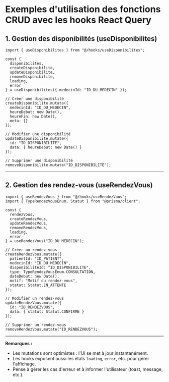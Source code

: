 # Exemples d'utilisation des fonctions CRUD avec les hooks React Query

## 1. Gestion des disponibilités (useDisponibilites)

```tsx
import { useDisponibilites } from "@/hooks/useDisponibilites";

const { 
  disponibilites, 
  createDisponibilite, 
  updateDisponibilite, 
  removeDisponibilite, 
  loading, 
  error 
} = useDisponibilites({ medecinId: "ID_DU_MEDECIN" });

// Créer une disponibilité
createDisponibilite.mutate({
  medecinId: "ID_DU_MEDECIN",
  heureDebut: new Date(),
  heureFin: new Date(),
  meta: {}
});

// Modifier une disponibilité
updateDisponibilite.mutate({ 
  id: "ID_DISPONIBILITE", 
  data: { heureDebut: new Date() } 
});

// Supprimer une disponibilité
removeDisponibilite.mutate("ID_DISPONIBILITE");
```

---

## 2. Gestion des rendez-vous (useRendezVous)

```tsx
import { useRendezVous } from "@/hooks/useRendezVous";
import { TypeRendezVousEnum, Statut } from "@prisma/client";

const { 
  rendezVous, 
  createRendezVous, 
  updateRendezVous, 
  removeRendezVous, 
  loading, 
  error 
} = useRendezVous("ID_DU_MEDECIN");

// Créer un rendez-vous
createRendezVous.mutate({
  patientId: "ID_PATIENT",
  medecinId: "ID_DU_MEDECIN",
  disponibiliteId: "ID_DISPONIBILITE",
  type: TypeRendezVousEnum.CONSULTATION,
  dateDebut: new Date(),
  motif: "Motif du rendez-vous",
  statut: Statut.EN_ATTENTE
});

// Modifier un rendez-vous
updateRendezVous.mutate({ 
  id: "ID_RENDEZVOUS", 
  data: { statut: Statut.CONFIRME } 
});

// Supprimer un rendez-vous
removeRendezVous.mutate("ID_RENDEZVOUS");
```

---

**Remarques :**
- Les mutations sont optimistes : l'UI se met à jour instantanément.
- Les hooks exposent aussi les états `loading`, `error`, etc. pour gérer l'affichage.
- Pense à gérer les cas d'erreur et à informer l'utilisateur (toast, message, etc.).
